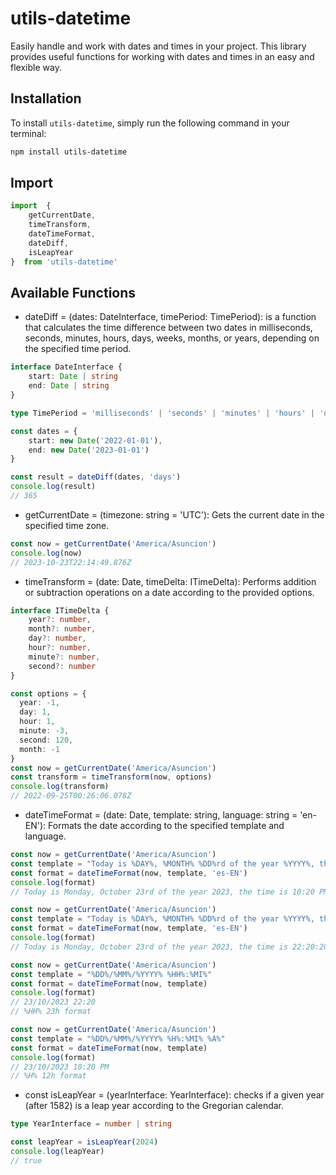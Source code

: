 # utils-datetime

Easily handle and work with dates and times in your project. This library provides useful functions for working with dates and times in an easy and flexible way.

## Installation

To install `utils-datetime`, simply run the following command in your terminal:

```bash
npm install utils-datetime
```
## Import

```typescript
import  { 
    getCurrentDate, 
    timeTransform, 
    dateTimeFormat,
    dateDiff,
    isLeapYear 
}  from 'utils-datetime'
```

## Available Functions

- dateDiff = (dates: DateInterface, timePeriod: TimePeriod): is a function that calculates the time difference between two dates in milliseconds, seconds, minutes, hours, days, weeks, months, or years, depending on the specified time period.

```typescript
interface DateInterface {
    start: Date | string
    end: Date | string
}

type TimePeriod = 'milliseconds' | 'seconds' | 'minutes' | 'hours' | 'days' | 'weeks' | 'months' | 'years'
```

```typescript
const dates = {
    start: new Date('2022-01-01'),
    end: new Date('2023-01-01')
}

const result = dateDiff(dates, 'days')
console.log(result)
// 365
```

- getCurrentDate = (timezone: string = 'UTC'): Gets the current date in the specified time zone.

```typescript
const now = getCurrentDate('America/Asuncion')
console.log(now)
// 2023-10-23T22:14:49.876Z
```

- timeTransform = (date: Date, timeDelta: ITimeDelta): Performs addition or subtraction operations on a date according to the provided options.

```typescript
interface ITimeDelta {
    year?: number, 
    month?: number, 
    day?: number, 
    hour?: number, 
    minute?: number, 
    second?: number 
}
```

```typescript
const options = {
  year: -1,
  day: 1,
  hour: 1,
  minute: -3,
  second: 120,
  month: -1
}
const now = getCurrentDate('America/Asuncion')
const transform = timeTransform(now, options)
console.log(transform)
// 2022-09-25T00:26:06.078Z
```

- dateTimeFormat = (date: Date, template: string, language: string = 'en-EN'): Formats the date according to the specified template and language.

```typescript
const now = getCurrentDate('America/Asuncion')
const template = "Today is %DAY%, %MONTH% %DD%rd of the year %YYYY%, the time is %H%:%MI% %A%"
const format = dateTimeFormat(now, template, 'es-EN')
console.log(format)
// Today is Monday, October 23rd of the year 2023, the time is 10:20 PM.
```

```typescript
const now = getCurrentDate('America/Asuncion')
const template = "Today is %DAY%, %MONTH% %DD%rd of the year %YYYY%, the time is %HH%:%MI%:%SS% with %MS% milliseconds"
const format = dateTimeFormat(now, template, 'es-EN')
console.log(format)
// Today is Monday, October 23rd of the year 2023, the time is 22:20:20 with 345 milliseconds.
```

```typescript
const now = getCurrentDate('America/Asuncion')
const template = "%DD%/%MM%/%YYYY% %HH%:%MI%"
const format = dateTimeFormat(now, template)
console.log(format)
// 23/10/2023 22:20
// %HH% 23h format
```

```typescript
const now = getCurrentDate('America/Asuncion')
const template = "%DD%/%MM%/%YYYY% %H%:%MI% %A%"
const format = dateTimeFormat(now, template)
console.log(format)
// 23/10/2023 10:20 PM
// %H% 12h format
```

- const isLeapYear = (yearInterface: YearInterface): checks if a given year (after 1582) is a leap year according to the Gregorian calendar.

```typescript
type YearInterface = number | string
```

```typescript
const leapYear = isLeapYear(2024)
console.log(leapYear)
// true
```
